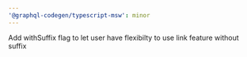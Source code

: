 ```yaml
---
'@graphql-codegen/typescript-msw': minor
---
```


Add withSuffix flag to let user have flexibilty to use link feature without suffix
